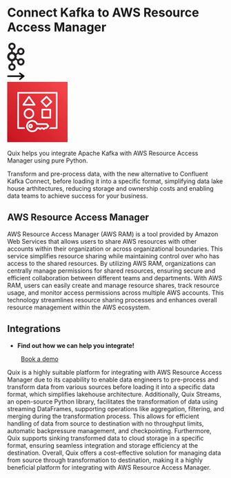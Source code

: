 # Connect Kafka to AWS Resource Access Manager

<div class="connect-images cards blog-grid-card" markdown>
<div>
<img src="../images/kafka_logo.png" width="40px" />
</div>
<div>
<img src="../images/arrow.svg" width="40px" />
</div>
<div>
<img src="./images/aws-resource-access-manager_1.jpg" />
</div>
</div>

Quix helps you integrate Apache Kafka with AWS Resource Access Manager using pure Python.

Transform and pre-process data, with the new alternative to Confluent Kafka Connect, before loading it into a specific format, simplifying data lake house arthitectures, reducing storage and ownership costs and enabling data teams to achieve success for your business.

## AWS Resource Access Manager

AWS Resource Access Manager (AWS RAM) is a tool provided by Amazon Web Services that allows users to share AWS resources with other accounts within their organization or across organizational boundaries. This service simplifies resource sharing while maintaining control over who has access to the shared resources. By utilizing AWS RAM, organizations can centrally manage permissions for shared resources, ensuring secure and efficient collaboration between different teams and departments. With AWS RAM, users can easily create and manage resource shares, track resource usage, and monitor access permissions across multiple AWS accounts. This technology streamlines resource sharing processes and enhances overall resource management within the AWS ecosystem.

## Integrations

<div class="grid cards" markdown>

- __Find out how we can help you integrate!__

    <a class="md-button md-button--primary" href="https://share.hsforms.com/1iW0TmZzKQMChk0lxd_tGiw4yjw2?__hstc=175542013.2303933fbd746c0ac86d9ccbe9bc9100.1728383268831.1729603416735.1729620918855.31&__hssc=175542013.1.1729620918855&__hsfp=2132701734" target="_blank" style="margin:.5rem;">Book a demo</a>

</div>


Quix is a highly suitable platform for integrating with AWS Resource Access Manager due to its capability to enable data engineers to pre-process and transform data from various sources before loading it into a specific data format, which simplifies lakehouse architecture. Additionally, Quix Streams, an open-source Python library, facilitates the transformation of data using streaming DataFrames, supporting operations like aggregation, filtering, and merging during the transformation process. This allows for efficient handling of data from source to destination with no throughput limits, automatic backpressure management, and checkpointing. Furthermore, Quix supports sinking transformed data to cloud storage in a specific format, ensuring seamless integration and storage efficiency at the destination. Overall, Quix offers a cost-effective solution for managing data from source through transformation to destination, making it a highly beneficial platform for integrating with AWS Resource Access Manager.

